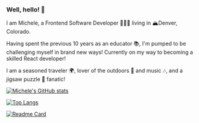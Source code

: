 ### Well, hello! 👋

I am Michele, a Frontend Software Developer 👩🏻‍💻 living in 🏔Denver, Colorado.

Having spent the previous 10 years as an educator 📚, I'm pumped to be challenging myself in brand new ways!
Currently on my way to becoming a skilled React developer!

I am a seasoned traveler 🌍, lover of the outdoors 🌱 and music 🎶, and a jigsaw puzzle 🧩 fanatic!


[![Michele's GitHub stats](https://github-readme-stats.vercel.app/api?username=michelecomfort&count_private=trueshow_icons=true&theme=gotham)](https://github.com/michelecomfort/github-readme-stats)

[![Top Langs](https://github-readme-stats.vercel.app/api/top-langs/?username=michelecomfort&layout=compact)](https://github.com/michelecomfort/github-readme-stats)

[![Readme Card](https://github-readme-stats.vercel.app/api/pin/?username=michelecomfort&repo=github-readme-stats)](https://github.com/michelecomfort/github-readme-stats)

